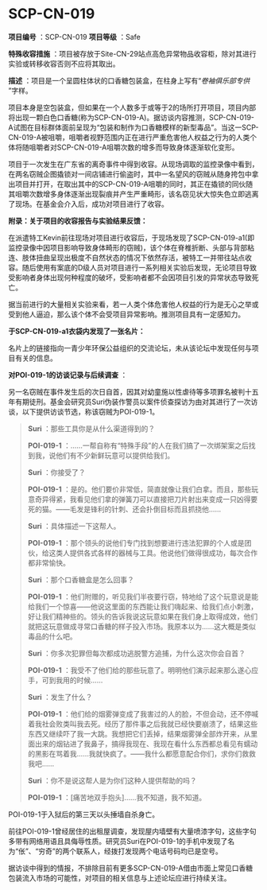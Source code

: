 # SCP-CN-019


**项目编号** ：SCP-CN-019
**项目等级** ：Safe

**特殊收容措施** ：项目被存放于Site-CN-29站点高危异常物品收容柜，除对其进行实验或转移收容否则不应将其取出。

**描述** ：项目是一个呈圆柱体状的口香糖包装盒，在柱身上写有“*卷袖俱乐部专供* ”字样。

项目本身是空包装盒，但如果在一个人数多于或等于2的场所打开项目，项目内部将出现一颗白色口香糖(称为SCP-CN-019-A)。据访谈内容推测，SCP-CN-019-A试图在目标群体面前呈现为“包装和制作为口香糖模样的新型毒品”。当这一SCP-CN-019-A被咀嚼，咀嚼者视野范围内正在进行严重危害他人权益之行为的人类个体将随咀嚼者对SCP-CN-019-A咀嚼次数的增多而导致身体逐渐软化变形。

项目于一次发生在广东省的离奇事件中得到收容。从现场调取的监控录像中看到，在两名窃贼企图撬锁对一间店铺进行偷盗时，其中一名望风的窃贼从随身挎包中拿出项目并打开，在取出其中的SCP-CN-019-A咀嚼的同时，其正在撬锁的同伙随其咀嚼次数增多身体逐渐出现裂痕并产生严重畸形，该名窃见状大惊失色立即逃离了现场。在基金会介入后，成功对项目进行了收容。

**附录：关于项目的收容报告与实验结果反馈：** 

在派遣特工Kevin前往现场对项目进行收容后，于现场发现了SCP-CN-019-a1(即监控录像中因项目影响导致身体畸形的窃贼)，该个体在脊椎折断、头部与背部粘连、肢体扭曲呈现出极度不自然状态的情况下依然存活，被特工一并带往站点收容。随后使用有案底的D级人员对项目进行一系列相关实验后发现，无论项目导致受影响者身体出现何种程度的破坏，受影响者都不会因项目引发的异常状态导致死亡。

据当前进行的大量相关实验来看，若一人类个体危害他人权益的行为是无心之举或受到他人逼迫，那么该个体不会受项目异常影响。推测项目具有一定感知力。

**于SCP-CN-019-a1衣袋内发现了一张名片：** 


名片上的链接指向一青少年环保公益组织的交流论坛，未从该论坛中发现任何与项目有关的信息。

**对POI-019-1的访谈记录与后续调查** ：

另一名窃贼在事件发生后的次日自首，因其对幼童施以性虐待等多项罪名被判十五年有期徒刑。基金会研究员Suri伪装作警员以案件侦查探访为由对其进行了一次访谈，以下提供访谈节选，称该窃贼为POI-019-1。


> **Suri** ：那些工具你是从什么渠道得到的？
> 
> **POI-019-1** ：……一帮自称有“特殊手段”的人在我们搞了一次绑架案之后找到我，说他们有不少新鲜玩意可以提供给我们。
> 
> **Suri** ：你接受了？
> 
> **POI-019-1** ：是的。他们要价非常低，简直就像让我们白拿。而且，那些玩意奇异得紧，我看见他们拿的弹簧刀可以直接把刀片射出来变成一只凶得要死的猫。——毛发是锋利的针刺、还会扑倒目标而且抓挠他……
> 
> **Suri** ：具体描述一下这帮人。
> 
> **POI-019-1** ：那个领头的说他们专门找到想要进行违法犯罪的个人或是团伙，给这类人提供各式各样的器械与工具。他说他们做得很成功，每次合作都非常愉快。
> 
> **Suri** ：那个口香糖盒是怎么回事？
> 
> **POI-019-1** ：他们附赠的，听见我们半夜要行窃，特地给了这个玩意说是能给我们一个惊喜——他说这里面的东西能让我们嗨起来、给我们点小刺激，好让我们精神些的。领头的告诉我说这玩意如果在我们身上取得成效，他们就把这玩意做成寻常口香糖的样子投入市场。我原本以为……这大概是类似毒品的什么吧。
> 
> **Suri** ：你多次犯罪但每次都成功逃脱警方追捕，为什么这次你会自首？
> 
> **POI-019-1** ：我受不了他们给的那些玩意了。明明他们演示起来那么遂心应手，可到我用的时候……
> 
> **Suri** ：发生了什么？
> 
> **POI-019-1** ：他们给的烟雾弹变成了我害过的人的脸，不但会动，还不停喊着我社会败类叫我去死。经历了那件事之后我就已经快要崩溃了，结果这些东西又继续吓了我一大跳。我想把它们丢掉，结果烟雾弹全部炸开来，从里面出来的烟钻进了我鼻子，搞得我现在、我现在看什么东西都总看见有蠕动的黑影在骂着我……我就快疯了。——我什么都愿意配合你们，求你们救救我吧……
> 
> **Suri** ：你不是说这帮人是为你们这种人提供帮助的吗？
> 
> **POI-019-1** ：[痛苦地双手抱头]……我不知道，我不知道。
> 

POI-019-1于入狱后的第三天以头捶墙自杀身亡。

前往POI-019-1曾经居住的出租屋调查，发现屋内墙壁有大量喷漆字句，这些字句多带有网络用语且具侮辱性质。研究员Suri在POI-019-1的手机中发现了名为“伥”、“穷奇”的两个联系人，经拨打发现两个电话号码均已是空号。

据访谈中得到的情报，不排除目前有更多SCP-CN-019-A借由市面上常见口香糖包装流入市场的可能性，对项目的相关信息与上述论坛应进行持续关注。






